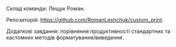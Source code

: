 Склад команди: Лещук Роман.

Репозиторій: https://github.com/RomanLeshchuk/custom_print.

Додаткові завдання: порівняння продуктивності стандартних та кастомних методів форматування/виведення.